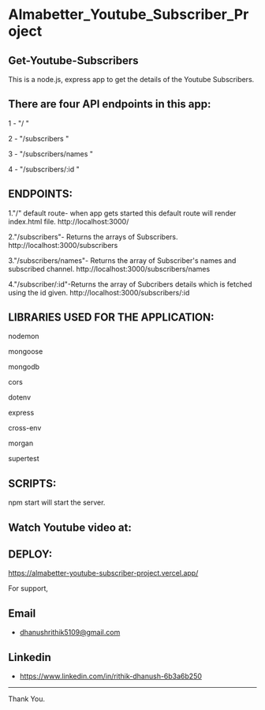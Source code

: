 # Almabetter_Youtube_Subscriber_Project

Get-Youtube-Subscribers
-----------------------
This is a node.js, express app to get the details of the Youtube Subscribers.

There are four API endpoints in this app:
-----------------------------------------
1 - "/ "

2 - "/subscribers "

3 - "/subscribers/names "

4 - "/subscribers/:id "


ENDPOINTS:
----------

1."/" default route- when app gets started this default route will render index.html file.
http://localhost:3000/

2."/subscribers"- Returns the arrays of Subscribers.
http://localhost:3000/subscribers

3."/subscribers/names"- Returns the array of Subscriber's names and subscribed channel.
http://localhost:3000/subscribers/names

4."/subscriber/:id"-Returns the array of Subcribers details which is fetched using the id given.
http://localhost:3000/subscribers/:id


LIBRARIES USED FOR THE APPLICATION:
-----------------------------------

nodemon

mongoose

mongodb

cors

dotenv

express

cross-env

morgan

supertest

SCRIPTS:
--------

npm start will start the server.

Watch Youtube video at:
------------------------


DEPLOY:
-------
https://almabetter-youtube-subscriber-project.vercel.app/

For support, 
## Email
- dhanushrithik5109@gmail.com
  
## Linkedin
- https://www.linkedin.com/in/rithik-dhanush-6b3a6b250

-----------------------------------------------------------------------------------------

Thank You.


